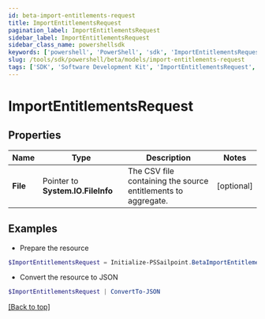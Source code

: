 ```yaml
---
id: beta-import-entitlements-request
title: ImportEntitlementsRequest
pagination_label: ImportEntitlementsRequest
sidebar_label: ImportEntitlementsRequest
sidebar_class_name: powershellsdk
keywords: ['powershell', 'PowerShell', 'sdk', 'ImportEntitlementsRequest', 'BetaImportEntitlementsRequest'] 
slug: /tools/sdk/powershell/beta/models/import-entitlements-request
tags: ['SDK', 'Software Development Kit', 'ImportEntitlementsRequest', 'BetaImportEntitlementsRequest']
---
```



# ImportEntitlementsRequest

## Properties

Name | Type | Description | Notes
------------ | ------------- | ------------- | -------------
**File** |  Pointer to **System.IO.FileInfo** | The CSV file containing the source entitlements to aggregate. | [optional] 

## Examples

- Prepare the resource
```powershell
$ImportEntitlementsRequest = Initialize-PSSailpoint.BetaImportEntitlementsRequest  -File null
```

- Convert the resource to JSON
```powershell
$ImportEntitlementsRequest | ConvertTo-JSON
```


[[Back to top]](#) 

